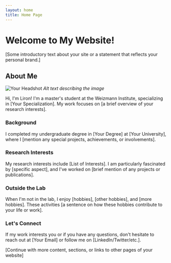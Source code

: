 ```yaml
---
layout: home
title: Home Page
---
```


# Welcome to My Website!

[Some introductory text about your site or a statement that reflects your personal brand.]

## About Me

![Your Headshot](/path/to/your/image.jpg)
*Alt text describing the image*

Hi, I'm Liron! I'm a master's student at the Weizmann Institute, specializing in [Your Specialization]. My work focuses on [a brief overview of your research interests].

### Background
I completed my undergraduate degree in [Your Degree] at [Your University], where I [mention any special projects, achievements, or involvements].

### Research Interests
My research interests include [List of Interests]. I am particularly fascinated by [specific aspect], and I've worked on [brief mention of any projects or publications].

### Outside the Lab
When I'm not in the lab, I enjoy [hobbies], [other hobbies], and [more hobbies]. These activities [a sentence on how these hobbies contribute to your life or work].

### Let's Connect
If my work interests you or if you have any questions, don't hesitate to reach out at [Your Email] or follow me on [LinkedIn/Twitter/etc.].

[Continue with more content, sections, or links to other pages of your website]
